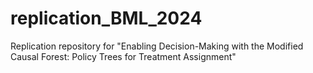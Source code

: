 # replication_BML_2024
Replication repository for "Enabling Decision-Making with the Modified Causal Forest: Policy Trees for Treatment Assignment"
